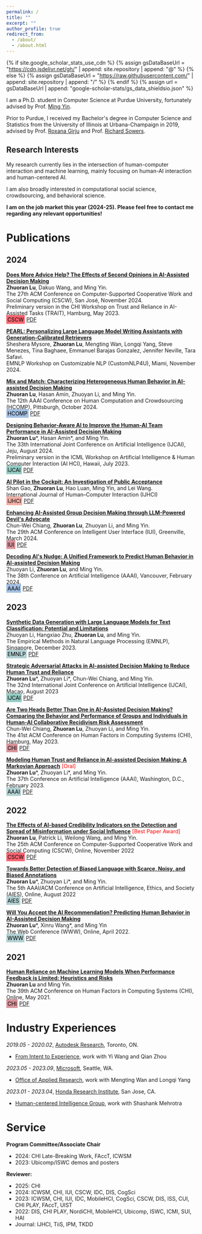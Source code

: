 ```yaml
---
permalink: /
title: ""
excerpt: ""
author_profile: true
redirect_from: 
  - /about/
  - /about.html
---
```


{% if site.google_scholar_stats_use_cdn %}
{% assign gsDataBaseUrl = "https://cdn.jsdelivr.net/gh/" | append: site.repository | append: "@" %}
{% else %}
{% assign gsDataBaseUrl = "https://raw.githubusercontent.com/" | append: site.repository | append: "/" %}
{% endif %}
{% assign url = gsDataBaseUrl | append: "google-scholar-stats/gs_data_shieldsio.json" %}

<span class='anchor' id='about-me'></span>

I am a Ph.D. student in Computer Science at Purdue University, fortunately advised by
Prof. [Ming Yin](http://mingyin.org/).

Prior to Purdue, I received my Bachelor's degree in Computer Science and Statistics from the University of Illinois at
Urbana-Champaign in 2019, advised by Prof. [Roxana Girju](https://linguistics.illinois.edu/directory/profile/girju) and
Prof. [Richard Sowers](http://publish.illinois.edu/r-sowers/).


## Research Interests

My research currently lies in the intersection of human-computer interaction and machine learning, mainly focusing on
human-AI interaction and human-centered AI.

I am also broadly interested in computational social science, crowdsourcing, and behavioral science.

**I am on the job market this year (2024-25). Please feel free to contact me regarding any relevant opportunities!**


<!-- 
My research interest includes neural machine translation and computer vision. I have published more than 100 papers at the top international AI conferences with total <a href='https://scholar.google.com/citations?user=DhtAFkwAAAAJ'>google scholar citations <strong><span id='total_cit'>260000+</span></strong></a> (You can also use google scholar badge <a href='https://scholar.google.com/citations?user=DhtAFkwAAAAJ'><img src="https://img.shields.io/endpoint?url={{ url | url_encode }}&logo=Google%20Scholar&labelColor=f6f6f6&color=9cf&style=flat&label=citations"></a>). -->


<!-- # 🔥 News
- *2022.02*: &nbsp;🎉🎉 Zhuoran dolor sit amet, consectetur adipiscing elit. Vivamus ornare aliquet ipsum, ac tempus justo dapibus sit amet. 
- *2022.02*: &nbsp;🎉🎉 Zhuoran ipsum dolor sit amet, consectetur adipiscing elit. Vivamus ornare aliquet ipsum, ac tempus justo dapibus sit amet.  -->

# Publications 

<!-- <div class='paper-box'> -->
<!-- <div class='paper-box-image'>
<div> -->
<!-- <div class="badge">CVPR 2016</div> -->

<!-- <img src='images/500x300.png' alt="sym" width="100%"> -->

<!-- </div>

</div> -->
<!-- <div class='paper-box-text' markdown="1">

<strong>[Does More Advice Help? The Effects of Second Opinions in AI-Assisted Decision Making](../files/second-camera.pdf)</strong><br>
**Zhuoran Lu**, Dakuo Wang, and Ming Yin.<br>
The 27th ACM Conference on Computer-Supported Cooperative Work and Social Computing (CSCW), San José, November 2024.<br>
Preliminary version in the CHI Workshop on Trust and Reliance in AI-Assisted Tasks (TRAIT), Hamburg, May 2023.<br>
<a style="background-color: #FB6571; color: black; padding: 3px; text-decoration: none;">CSCW</a> <a href="../">PDF</a>

</div> -->


<div class='paper-box-text' markdown="1">

## 2024

<strong>[Does More Advice Help? The Effects of Second Opinions in AI-Assisted Decision Making](../files/second-camera.pdf)</strong><br>
**Zhuoran Lu**, Dakuo Wang, and Ming Yin.<br>
The 27th ACM Conference on Computer-Supported Cooperative Work and Social Computing (CSCW), San José, November 2024.<br>
Preliminary version in the CHI Workshop on Trust and Reliance in AI-Assisted Tasks (TRAIT), Hamburg, May 2023.<br>
<a style="background-color: #FB6571; color: black; padding: 3px; text-decoration: none;">CSCW</a> <a href="../">PDF</a>

<strong>[PEARL: Personalizing Large Language Model Writing Assistants with Generation-Calibrated Retrievers]() </strong><br>
Sheshera Mysore, **Zhuoran Lu**, Mengting Wan, Longqi Yang, Steve Menezes, Tina Baghaee, Emmanuel Barajas Gonzalez, Jennifer Neville, Tara Safavi.<br>
EMNLP Workshop on Customizable NLP (CustomNLP4U), Miami, November 2024.

<strong>[Mix and Match: Characterizing Heterogeneous Human Behavior in AI-assisted Decision Making]()</strong><br>
**Zhuoran Lu**, Hasan Amin, Zhuoyan Li, and Ming Yin.<br>
The 12th AAAI Conference on Human Computation and Crowdsourcing (HCOMP), Pittsburgh, October 2024.<br>
<a style="background-color: #A2BFE1; color: black; padding: 3px; text-decoration: none;">HCOMP</a> <a href="../">PDF</a>

<strong>[Designing Behavior-Aware AI to Improve the Human-AI Team Performance in AI-Assisted Decision Making]()</strong><br>
**Zhuoran Lu**\*, Hasan Amin*, and Ming Yin.<br>
The 33th International Joint Conference on Artificial Intelligence (IJCAI), Jeju, August 2024.<br>
Preliminary version in the ICML Workshop on Artificial Intelligence & Human Computer Interaction (AI HCI), Hawaii, July 2023.<br>
<a style="background-color: #94CCC3; color: black; padding: 3px; text-decoration: none;">IJCAI</a> <a href="../">PDF</a>

<strong>[AI Pilot in the Cockpit: An Investigation of Public Acceptance]()</strong><br>
Shan Gao, **Zhuoran Lu**, Hao Luan, Ming Yin, and Lei Wang.<br>
International Journal of Human–Computer Interaction (IJHCI) <br>
<a style="background-color: #F4B0A5; color: black; padding: 3px; text-decoration: none;">IJHCI</a> <a href="../">PDF</a>

<strong>[Enhancing AI-Assisted Group Decision Making through LLM-Powered Devil's Advocate]()</strong><br>
Chun-Wei Chiang, **Zhuoran Lu**, Zhuoyan Li, and Ming Yin.<br>
The 29th ACM Conference on Intelligent User Interface (IUI), Greenville, March 2024.<br>
<a style="background-color: #D9939B; color: black; padding: 3px; text-decoration: none;">IUI</a> <a href="../">PDF</a>

<strong>[Decoding AI's Nudge: A Unified Framework to Predict Human Behavior in AI-assisted Decision Making]()</strong><br>
Zhuoyan Li, **Zhuoran Lu**, and Ming Yin.<br>
The 38th Conference on Artificial Intelligence (AAAI), Vancouver, February 2024.<br>
<a style="background-color: #A2BFE1; color: black; padding: 3px; text-decoration: none;">AAAI</a> <a href="../">PDF</a>

## 2023

<strong>[Synthetic Data Generation with Large Language Models for Text Classification: Potential and Limitations]()</strong><br>
Zhuoyan Li, Hangxiao Zhu, **Zhuoran Lu**, and Ming Yin.<br>
The Empirical Methods in Natural Language Processing (EMNLP), Singapore, December 2023.<br>
<a style="background-color: #B2D1D3; color: black; padding: 3px; text-decoration: none;">EMNLP</a> <a href="../">PDF</a>

<strong>[Strategic Adversarial Attacks in AI-assisted Decision Making to Reduce Human Trust and Reliance](../files/IJCAI__23_Confidence_Attack.pdf)</strong><br>
**Zhuoran Lu**\*, Zhuoyan Li\*, Chun-Wei Chiang, and Ming Yin.<br>
The 32nd International Joint Conference on Artificial Intelligence (IJCAI), Macao, August 2023<br>
<a style="background-color: #94CCC3; color: black; padding: 3px; text-decoration: none;">IJCAI</a> <a href="../">PDF</a>

<strong>[Are Two Heads Better Than One in AI-Assisted Decision Making? Comparing the Behavior and Performance of Groups and Individuals in Human-AI Collaborative Recidivism Risk Assessment](../files/group-camera.pdf)</strong><br>
Chun-Wei Chiang, **Zhuoran Lu**, Zhuoyan Li, and Ming Yin.<br>
The 41st ACM Conference on Human Factors in Computing Systems (CHI), Hamburg, May 2023.<br>
<a style="background-color: #D9939B; color: black; padding: 3px; text-decoration: none;">CHI</a> <a href="../">PDF</a>

<strong>[Modeling Human Trust and Reliance in AI-assisted Decision Making: A Markovian Approach](../files/TrustModel.pdf)</strong><span style="color:red"> [Oral]</span><br>
**Zhuoran Lu**\*, Zhuoyan Li\*, and Ming Yin.<br>
The 37th Conference on Artificial Intelligence (AAAI), Washington, D.C., February 2023.<br>
<a style="background-color: #B2D1D3; color: black; padding: 3px; text-decoration: none;">AAAI</a> <a href="../">PDF</a>

## 2022

<strong>[The Effects of AI-based Credibility Indicators on the Detection and Spread of Misinformation under Social Influence](../files/misinformation.pdf)</strong><span style="color:red"> [Best Paper Award]</span><br>
**Zhuoran Lu**, Patrick Li, Weilong Wang, and Ming Yin.<br>
The 25th ACM Conference on Computer-Supported Cooperative Work and Social Computing (CSCW), Online, November 2022<br>
<a style="background-color: #FB6571; color: black; padding: 3px; text-decoration: none;">CSCW</a> <a href="../">PDF</a>

<strong>[Towards Better Detection of Biased Language with Scarce, Noisy, and Biased Annotations](../files/cleare.pdf)</strong> <br>
**Zhuoran Lu**\*, Zhuoyan Li\*, and Ming Yin.<br>
The 5th AAAI/ACM Conference on Artificial Intelligence, Ethics, and Society (AIES), Online, August 2022<br>
<a style="background-color: #B2D1D3; color: black; padding: 3px; text-decoration: none;">AIES</a> <a href="../">PDF</a>

<strong>[Will You Accept the AI Recommendation? Predicting Human Behavior in AI-Assisted Decision Making](../files/WWW_HAI_model.pdf)</strong> <br>
**Zhuoran Lu**\*, Xinru Wang\*, and Ming Yin <br>
The Web Conference (WWW), Online, April 2022.<br>
<a style="background-color: #B2D1D3; color: black; padding: 3px; text-decoration: none;">WWW</a> <a href="../">PDF</a>

## 2021

<strong>[Human Reliance on Machine Learning Models When Performance Feedback is Limited: Heuristics and Risks](../files/reliance.pdf)</strong><br>
**Zhuoran Lu** and Ming Yin.<br>
The 39th ACM Conference on Human Factors in Computing Systems (CHI), Online, May 2021.<br>
<a style="background-color: #D9939B; color: black; padding: 3px; text-decoration: none;">CHI</a> <a href="../">PDF</a>


<!-- [**Project**](https://scholar.google.com/citations?view_op=view_citation&hl=zh-CN&user=DhtAFkwAAAAJ&citation_for_view=DhtAFkwAAAAJ:ALROH1vI_8AC) <strong><span class='show_paper_citations' data='DhtAFkwAAAAJ:ALROH1vI_8AC'></span></strong> -->
<!-- - Zhuoran ipsum dolor sit amet, consectetur adipiscing elit. Vivamus ornare aliquet ipsum, ac tempus justo dapibus sit amet.  -->
</div>
<!-- </div> -->

<!-- - [Zhuoran ipsum dolor sit amet, consectetur adipiscing elit. Vivamus ornare aliquet ipsum, ac tempus justo dapibus sit amet](https://github.com), A, B, C, **CVPR 2020** -->

<!-- # 🎖 Honors and Awards
- *2021.10* Best 
- *2021.09* Zhuoran ipsum dolor sit amet, consectetur adipiscing elit. Vivamus ornare aliquet ipsum, ac tempus justo dapibus sit amet.  -->

<!-- # Educations
- *2019.06 - 2025.05 (Expected)*, Ph.D. in Computer Science, Purdue University
- *2017.01 - 2019.05*, B.S. in Computer Science and Statistics, University of Illinois at Urbana-Champaign

# Invited Talks
- *2021.06*, Zhuoran ipsum dolor sit amet, consectetur adipiscing elit. Vivamus ornare aliquet ipsum, ac tempus justo dapibus sit amet. 
- *2021.03*, Zhuoran ipsum dolor sit amet, consectetur adipiscing elit. Vivamus ornare aliquet ipsum, ac tempus justo dapibus sit amet.  \| [\[video\]](https://github.com/) -->

# Industry Experiences
*2019.05 - 2020.02*, [Autodesk Research](https://github.com/), Toronto, ON. <br>
- [From Intent to Experience](), work with Yi Wang and Qian Zhou<br>

*2023.05 - 2023.09*, [Microsoft](https://github.com/), Seattle, WA.<br>
- [Office of Applied Research](https://github.com/), work with Mengting Wan and Longqi Yang<br>

*2023.01 - 2023.04*, [Honda Research Institute](https://github.com/), San Jose, CA.<br>
- [Human-centered Intelligence Group](https://github.com/), work with Shashank Mehrotra<br>


# Service

**Program Committee/Associate Chair**<br>
- 2024: CHI Late-Breaking Work, FAccT, ICWSM<br>
- 2023: Ubicomp/ISWC demos and posters<br>

**Reviewer:**<br>
- 2025: CHI <br>
- 2024: ICWSM, CHI, IUI, CSCW, IDC, DIS, CogSci<br>
- 2023: ICWSM, CHI, IUI, IDC, MobileHCI, CogSci, CSCW, DIS, ISS, CUI, CHI PLAY, FAccT, UIST<br>
- 2022: DIS, CHI PLAY, NordiCHI, MobileHCI, Ubicomp, ISWC, ICMI, SUI, HAI<br>
- Journal: IJHCI, TiiS, IPM, TKDD<br>


